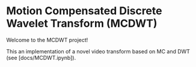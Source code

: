 # Motion Compensated Discrete Wavelet Transform (MCDWT)

Welcome to the MCDWT project!

This an implementation of a novel video transform based on MC and DWT (see [docs/MCDWT.ipynb]).
